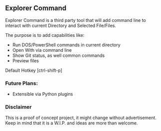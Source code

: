 Explorer Command
----------------

Explorer Command is a third party tool that will add command line to interact with current Directory and Selected File/Files.

The purpose is to add capabilities like:

- Run DOS/PowerShell commands in current directory
- Open With via command line
- Show Git status, as well common commands
- Preview files

Default Hotkey [ctrl-shift-p]

### Future Plans:
- Extensible via Python plugins

### Disclaimer

This is a proof of concept project, it might change without advertisement.
Keep in mind that it is a W.I.P. and ideas are more than welcome.
